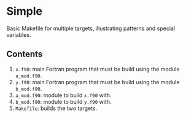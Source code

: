 Simple
======

Basic Makefile for multiple targets, illustrating patterns and special
variables.

Contents
--------
1. `x.f90`: main Fortran program that must be build using  the
    module `a_mod.f90`.
1. `y.f90`: main Fortran program that must be build using  the
    module `b_mod.f90`.
1. `a_mod.f90`: module to build `x.f90` with.
1. `b_mod.f90`: module to build `y.f90` with.
1. `Makefile`: builds the two targets.

